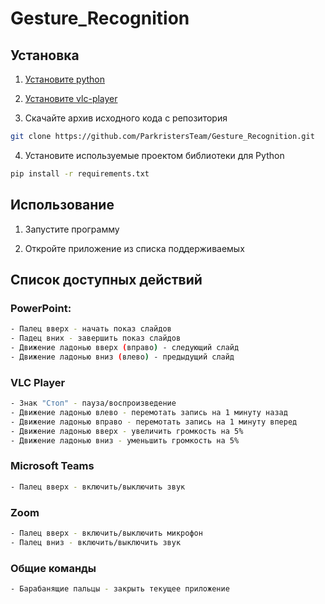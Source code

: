 # Gesture_Recognition
## Установка
1. [Установите python](https://www.python.org/downloads/)
2. [Установите vlc-player](https://www.videolan.org/vlc/index.ru.html)

3. Скачайте архив исходного кода с репозитория 

```bash
git clone https://github.com/ParkristersTeam/Gesture_Recognition.git
```

4. Установите используемые проектом библиотеки для Python

```bash
pip install -r requirements.txt
```

## Использование


1. Запустите программу

2. Откройте приложение из списка поддерживаемых

## Список доступных действий

### PowerPoint:
```bash
- Палец вверх - начать показ слайдов
- Падец вних - завершить показ слайдов
- Движение ладонью вверх (вправо) - следующий слайд
- Движение ладонью вниз (влево) - предыдущий слайд
```
### VLC Player
```bash
- Знак "Стоп" - пауза/воспроизведение
- Движение ладонью влево - перемотать запись на 1 минуту назад
- Движение ладонью вправо - перемотать запись на 1 минуту вперед
- Движение ладонью вверх - увеличить громкость на 5%
- Движение ладонью вниз - уменьшить громкость на 5%
```
### Microsoft Teams
```bash
- Палец вверх - включить/выключить звук
```
### Zoom
```bash
- Палец вверх - включить/выключить микрофон
- Палец вниз - включить/выключить звук
```
### Общие команды
```bash
- Барабанящие пальцы - закрыть текущее приложение
```
